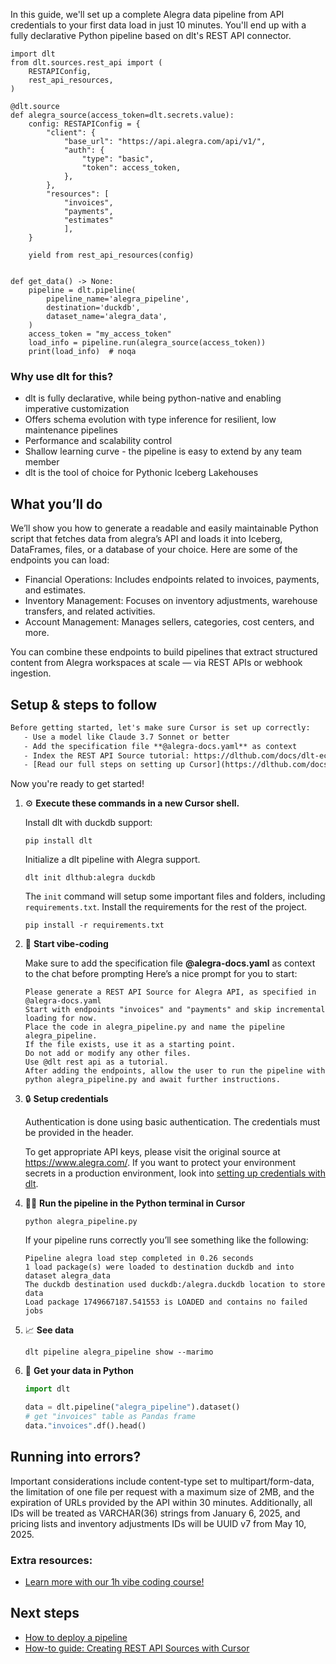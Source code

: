 In this guide, we'll set up a complete Alegra data pipeline from API credentials to your first data load in just 10 minutes. You'll end up with a fully declarative Python pipeline based on dlt's REST API connector.

```python-outcome
import dlt
from dlt.sources.rest_api import (
    RESTAPIConfig,
    rest_api_resources,
)

@dlt.source
def alegra_source(access_token=dlt.secrets.value):
    config: RESTAPIConfig = {
        "client": {
            "base_url": "https://api.alegra.com/api/v1/",
            "auth": {
                "type": "basic",
                "token": access_token,
            },
        },
        "resources": [
            "invoices",
            "payments",
            "estimates"
            ],
    }

    yield from rest_api_resources(config)


def get_data() -> None:
    pipeline = dlt.pipeline(
        pipeline_name='alegra_pipeline',
        destination='duckdb',
        dataset_name='alegra_data', 
    )
    access_token = "my_access_token"
    load_info = pipeline.run(alegra_source(access_token))
    print(load_info)  # noqa
```

### Why use dlt for this?

- dlt is fully declarative, while being python-native and enabling imperative customization
- Offers schema evolution with type inference for resilient, low maintenance pipelines
- Performance and scalability control
- Shallow learning curve - the pipeline is easy to extend by any team member
- dlt is the tool of choice for Pythonic Iceberg Lakehouses

## What you’ll do

We’ll show you how to generate a readable and easily maintainable Python script that fetches data from alegra’s API and loads it into Iceberg, DataFrames, files, or a database of your choice. Here are some of the endpoints you can load:

- Financial Operations: Includes endpoints related to invoices, payments, and estimates.
- Inventory Management: Focuses on inventory adjustments, warehouse transfers, and related activities.
- Account Management: Manages sellers, categories, cost centers, and more.

You can combine these endpoints to build pipelines that extract structured content from Alegra workspaces at scale — via REST APIs or webhook ingestion.

## Setup & steps to follow

```default
Before getting started, let's make sure Cursor is set up correctly:
   - Use a model like Claude 3.7 Sonnet or better
   - Add the specification file **@alegra-docs.yaml** as context
   - Index the REST API Source tutorial: https://dlthub.com/docs/dlt-ecosystem/verified-sources/rest_api/ and add it to context as **@dlt rest api**
   - [Read our full steps on setting up Cursor](https://dlthub.com/docs/dlt-ecosystem/llm-tooling/cursor-restapi#23-configuring-cursor-with-documentation)
```

Now you're ready to get started! 

1. ⚙️ **Execute these commands in a new Cursor shell.**
    
    Install dlt with duckdb support:
    ```shell
    pip install dlt
    ```

    Initialize a dlt pipeline with Alegra support.
    ```shell
    dlt init dlthub:alegra duckdb
    ```

    The `init` command will setup some important files and folders, including `requirements.txt`. Install the requirements for the rest of the project.
    ```shell
    pip install -r requirements.txt
    ```
    
2. 🤠 **Start vibe-coding**
    
    Make sure to add the specification file **@alegra-docs.yaml** as context to the chat before prompting
    Here’s a nice prompt for you to start: 
    
    ```prompt
    Please generate a REST API Source for Alegra API, as specified in @alegra-docs.yaml 
    Start with endpoints "invoices" and "payments" and skip incremental loading for now. 
    Place the code in alegra_pipeline.py and name the pipeline alegra_pipeline. 
    If the file exists, use it as a starting point. 
    Do not add or modify any other files. 
    Use @dlt rest api as a tutorial. 
    After adding the endpoints, allow the user to run the pipeline with python alegra_pipeline.py and await further instructions.
    ```

    
3. 🔒 **Setup credentials** 
    
    Authentication is done using basic authentication. The credentials must be provided in the header.
    
    To get appropriate API keys, please visit the original source at https://www.alegra.com/.
    If you want to protect your environment secrets in a production environment, look into [setting up credentials with dlt](https://dlthub.com/docs/walkthroughs/add_credentials).
    
4. 🏃‍♀️ **Run the pipeline in the Python terminal in Cursor**
    
    ```shell
    python alegra_pipeline.py
    ```
    
    If your pipeline runs correctly you’ll see something like the following:
    
    ```shell
    Pipeline alegra load step completed in 0.26 seconds
    1 load package(s) were loaded to destination duckdb and into dataset alegra_data
    The duckdb destination used duckdb:/alegra.duckdb location to store data
    Load package 1749667187.541553 is LOADED and contains no failed jobs
    ```
    
5. 📈 **See data**
    
    ```shell
    dlt pipeline alegra_pipeline show --marimo
    ```
    
6. 🐍 **Get your data in Python**
    
    ```python
    import dlt

   data = dlt.pipeline("alegra_pipeline").dataset()
   # get "invoices" table as Pandas frame
   data."invoices".df().head()
    ```

## Running into errors?

Important considerations include content-type set to multipart/form-data, the limitation of one file per request with a maximum size of 2MB, and the expiration of URLs provided by the API within 30 minutes. Additionally, all IDs will be treated as VARCHAR(36) strings from January 6, 2025, and pricing lists and inventory adjustments IDs will be UUID v7 from May 10, 2025.

### Extra resources:

- [Learn more with our 1h vibe coding course!](https://www.youtube.com/watch?v=GGid70rnJuM)

## Next steps

- [How to deploy a pipeline](https://dlthub.com/docs/walkthroughs/deploy-a-pipeline)
- [How-to guide: Creating REST API Sources with Cursor](https://dlthub.com/docs/dlt-ecosystem/llm-tooling/cursor-restapi)